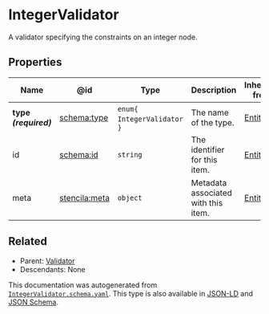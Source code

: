# IntegerValidator

A validator specifying the constraints on an integer node.

## Properties

| Name                  | @id                                                   | Type                           | Description                         | Inherited from     |
| --------------------- | ----------------------------------------------------- | ------------------------------ | ----------------------------------- | ------------------ |
| **type _(required)_** | [schema:type](https://schema.org/type)                | `enum{`​`IntegerValidator`​`}` | The name of the type.               | [Entity](./Entity) |
| id                    | [schema:id](https://schema.org/id)                    | `string`                       | The identifier for this item.       | [Entity](./Entity) |
| meta                  | [stencila:meta](https://schema.stenci.la/meta.jsonld) | `object`                       | Metadata associated with this item. | [Entity](./Entity) |

## Related

-   Parent: [Validator](./Validator)
-   Descendants: None

 This documentation was autogenerated from [`IntegerValidator.schema.yaml`](https://github.com/stencila/schema/blob/master/schema/IntegerValidator.schema.yaml). This type is also available in [JSON-LD](https://schema.stenci.la/IntegerValidator.jsonld) and [JSON Schema](https://schema.stenci.la/IntegerValidator.schema.json).
